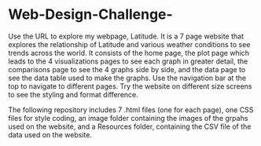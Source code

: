 # Web-Design-Challenge-

Use the URL to explore my webpage, Latitude. It is a 7 page website that explores the relationship of Latitude and various weather conditions to see trends across the world. It consists of the home page, the plot page which leads to the 4 visualizations pages to see each graph in greater detail, the comparisons page to see the 4 graphs side by side, and the data page to see the data table used to make the graphs. Use the navigation bar at the top to navigate to different pages. Try the website on different size screens to see the styling and format difference. 


The following repository includes 7 .html files (one for each page), one CSS files for style coding, an image folder containing the images of the grpahs used on the website, and a Resources folder, containing the CSV file of the data used on the website. 

